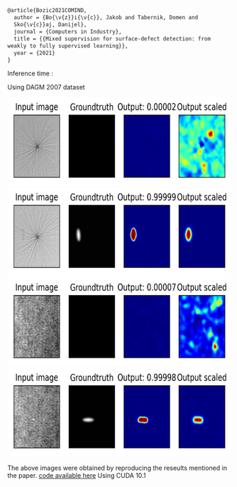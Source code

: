 ```
@article{Bozic2021COMIND,
  author = {Bo{\v{z}}i{\v{c}}, Jakob and Tabernik, Domen and 
  Sko{\v{c}}aj, Danijel},
  journal = {Computers in Industry},
  title = {{Mixed supervision for surface-defect detection: from weakly to fully supervised learning}},
  year = {2021}
}
```

Inference time :


Using DAGM 2007 dataset


<img src="images_segdec/0.000_result_0020.jpg" width="700" height="200">
<img src="images_segdec/1.000_result_0474.jpg " width="700" height="200">
<img src="images_segdec/0.000_result_0213.jpg" width="700" height="200">
<img src="images_segdec/1.000_result_0551.jpg" width="700" height="200">

The above images were obtained by reproducing the reseults mentioned in the paper. [code available here](https://github.com/vicoslab/mixed-segdec-net-comind2021)
Using CUDA 10.1
